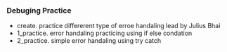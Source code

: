 ### Debuging Practice
- create. practice differerent type of erroe handaling lead by Julius Bhai
- 1_practice. error handaling practicing using if else condation
- 2_practice. simple  error handaling using try catch